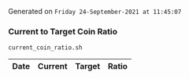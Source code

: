 Generated on `Friday 24-September-2021 at 11:45:07`

### Current to Target Coin Ratio
`current_coin_ratio.sh`

Date|Current|Target|Ratio
---|---|---|---

